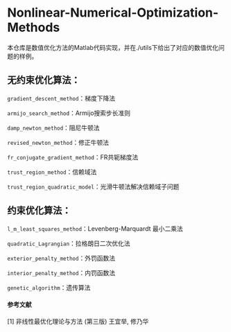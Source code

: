 # Nonlinear-Numerical-Optimization-Methods

本仓库是数值优化方法的Matlab代码实现，并在./utils下给出了对应的数值优化问题的样例。

## 无约束优化算法：

`gradient_descent_method`：梯度下降法

`armijo_search_method`：Armijo搜索步长准则

`damp_newton_method`：阻尼牛顿法

`revised_newton_method`：修正牛顿法

`fr_conjugate_gradient_method`：FR共轭梯度法

`trust_region_method`：信赖域法

`trust_region_quadratic_model`：光滑牛顿法解决信赖域子问题

## 约束优化算法：

`l_m_least_squares_method`：Levenberg-Marquardt 最小二乘法

`quadratic_Lagrangian`：拉格朗日二次优化法

`exterior_penalty_method`：外罚函数法

`interior_penalty_method`：内罚函数法

`genetic_algorithm`：遗传算法

#### 参考文献

[1] 非线性最优化理论与方法 (第三版) 王宜举, 修乃华
